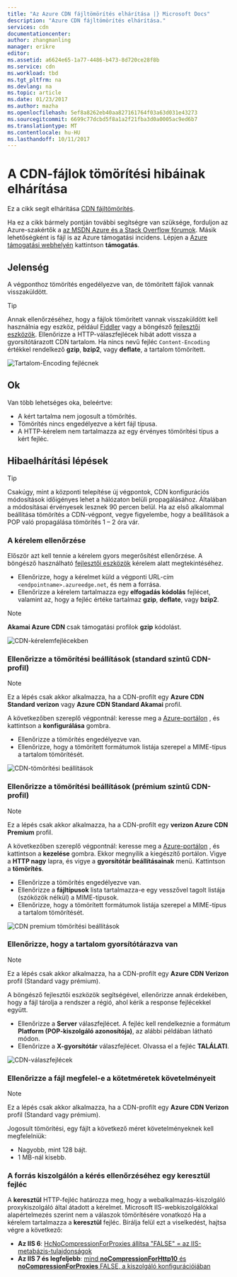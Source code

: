 ```yaml
---
title: "Az Azure CDN fájltömörítés elhárítása |} Microsoft Docs"
description: "Azure CDN fájltömörítés elhárítása."
services: cdn
documentationcenter: 
author: zhangmanling
manager: erikre
editor: 
ms.assetid: a6624e65-1a77-4486-b473-8d720ce28f8b
ms.service: cdn
ms.workload: tbd
ms.tgt_pltfrm: na
ms.devlang: na
ms.topic: article
ms.date: 01/23/2017
ms.author: mazha
ms.openlocfilehash: 5ef8a8262eb40aa827161764f03a63d031e43273
ms.sourcegitcommit: 6699c77dcbd5f8a1a2f21fba3d0a0005ac9ed6b7
ms.translationtype: MT
ms.contentlocale: hu-HU
ms.lasthandoff: 10/11/2017
---
```

# <a name="troubleshooting-cdn-file-compression"></a>A CDN-fájlok tömörítési hibáinak elhárítása
Ez a cikk segít elhárítása [CDN fájltömörítés](cdn-improve-performance.md).

Ha ez a cikk bármely pontján további segítségre van szüksége, forduljon az Azure-szakértők a [az MSDN Azure és a Stack Overflow fórumok](https://azure.microsoft.com/support/forums/). Másik lehetőségként is fájl is az Azure támogatási incidens. Lépjen a [Azure támogatási webhelyén](https://azure.microsoft.com/support/options/) kattintson **támogatás**.

## <a name="symptom"></a>Jelenség
A végponthoz tömörítés engedélyezve van, de tömörített fájlok vannak visszaküldött.

> [!TIP]
> Annak ellenőrzéséhez, hogy a fájlok tömörített vannak visszaküldött kell használnia egy eszköz, például [Fiddler](http://www.telerik.com/fiddler) vagy a böngésző [fejlesztői eszközök](https://developer.microsoft.com/microsoft-edge/platform/documentation/f12-devtools-guide/).  Ellenőrizze a HTTP-válaszfejlécek hibát adott vissza a gyorsítótárazott CDN tartalom.  Ha nincs nevű fejléc `Content-Encoding` értékkel rendelkező **gzip**, **bzip2**, vagy **deflate**, a tartalom tömörített.
> 
> ![Tartalom-Encoding fejlécnek](./media/cdn-troubleshoot-compression/cdn-content-header.png)
> 
> 

## <a name="cause"></a>Ok
Van több lehetséges oka, beleértve:

* A kért tartalma nem jogosult a tömörítés.
* Tömörítés nincs engedélyezve a kért fájl típusa.
* A HTTP-kérelem nem tartalmazza az egy érvényes tömörítési típus a kért fejléc.

## <a name="troubleshooting-steps"></a>Hibaelhárítási lépések
> [!TIP]
> Csakúgy, mint a központi telepítése új végpontok, CDN konfigurációs módosítások időigényes lehet a hálózaton belüli propagálásához.  Általában a módosításai érvényesek lesznek 90 percen belül.  Ha az első alkalommal beállítása tömörítés a CDN-végpont, vegye figyelembe, hogy a beállítások a POP való propagálása tömörítés 1 – 2 óra vár. 
> 
> 

### <a name="verify-the-request"></a>A kérelem ellenőrzése
Először azt kell tennie a kérelem gyors megerősítést ellenőrzése.  A böngésző használható [fejlesztői eszközök](https://developer.microsoft.com/microsoft-edge/platform/documentation/f12-devtools-guide/) kérelem alatt megtekintéséhez.

* Ellenőrizze, hogy a kérelmet küld a végponti URL-cím `<endpointname>.azureedge.net`, és nem a forrása.
* Ellenőrizze a kérelem tartalmazza egy **elfogadás kódolás** fejlécet, valamint az, hogy a fejléc értéke tartalmaz **gzip**, **deflate**, vagy **bzip2**.

> [!NOTE]
> **Akamai Azure CDN** csak támogatási profilok **gzip** kódolást.
> 
> 

![CDN-kérelemfejlécekben](./media/cdn-troubleshoot-compression/cdn-request-headers.png)

### <a name="verify-compression-settings-standard-cdn-profile"></a>Ellenőrizze a tömörítési beállítások (standard szintű CDN-profil)
> [!NOTE]
> Ez a lépés csak akkor alkalmazza, ha a CDN-profilt egy **Azure CDN Standard verizon** vagy **Azure CDN Standard Akamai** profil. 
> 
> 

A következőben szereplő végpontnál: keresse meg a [Azure-portálon](https://portal.azure.com) , és kattintson a **konfigurálása** gombra.

* Ellenőrizze a tömörítés engedélyezve van.
* Ellenőrizze, hogy a tömörített formátumok listája szerepel a MIME-típus a tartalom tömörítését.

![CDN-tömörítési beállítások](./media/cdn-troubleshoot-compression/cdn-compression-settings.png)

### <a name="verify-compression-settings-premium-cdn-profile"></a>Ellenőrizze a tömörítési beállítások (prémium szintű CDN-profil)
> [!NOTE]
> Ez a lépés csak akkor alkalmazza, ha a CDN-profilt egy **verizon Azure CDN Premium** profil.
> 
> 

A következőben szereplő végpontnál: keresse meg a [Azure-portálon](https://portal.azure.com) , és kattintson a **kezelése** gombra.  Ekkor megnyílik a kiegészítő portálon.  Vigye a **HTTP nagy** lapra, és vigye a **gyorsítótár beállításainak** menü.  Kattintson a **tömörítés**. 

* Ellenőrizze a tömörítés engedélyezve van.
* Ellenőrizze a **fájltípusok** lista tartalmazza-e egy vesszővel tagolt listája (szóközök nélkül) a MIME-típusok.
* Ellenőrizze, hogy a tömörített formátumok listája szerepel a MIME-típus a tartalom tömörítését.

![CDN premium tömörítési beállítások](./media/cdn-troubleshoot-compression/cdn-compression-settings-premium.png)

### <a name="verify-the-content-is-cached"></a>Ellenőrizze, hogy a tartalom gyorsítótárazva van
> [!NOTE]
> Ez a lépés csak akkor alkalmazza, ha a CDN-profilt egy **Azure CDN Verizon** profil (Standard vagy prémium).
> 
> 

A böngésző fejlesztői eszközök segítségével, ellenőrizze annak érdekében, hogy a fájl tárolja a rendszer a régió, ahol kérik a response fejlécekkel együtt.

* Ellenőrizze a **Server** válaszfejlécet.  A fejléc kell rendelkeznie a formátum **Platform (POP-kiszolgáló azonosítója)**, az alábbi példában látható módon.
* Ellenőrizze a **X-gyorsítótár** válaszfejlécet.  Olvassa el a fejléc **TALÁLATI**.  

![CDN-válaszfejlécek](./media/cdn-troubleshoot-compression/cdn-response-headers.png)

### <a name="verify-the-file-meets-the-size-requirements"></a>Ellenőrizze a fájl megfelel-e a kötetméretek követelményeit
> [!NOTE]
> Ez a lépés csak akkor alkalmazza, ha a CDN-profilt egy **Azure CDN Verizon** profil (Standard vagy prémium).
> 
> 

Jogosult tömörítési, egy fájlt a következő méret követelményeknek kell megfelelniük:

* Nagyobb, mint 128 bájt.
* 1 MB-nál kisebb.

### <a name="check-the-request-at-the-origin-server-for-a-via-header"></a>A forrás kiszolgálón a kérés ellenőrzéséhez egy **keresztül** fejléc
A **keresztül** HTTP-fejléc határozza meg, hogy a webalkalmazás-kiszolgáló proxykiszolgáló által átadott a kérelmet.  Microsoft IIS-webkiszolgálókkal alapértelmezés szerint nem a válaszok tömörítésére vonatkozó Ha a kérelem tartalmazza a **keresztül** fejléc.  Bírálja felül ezt a viselkedést, hajtsa végre a következő:

* **Az IIS 6**: [HcNoCompressionForProxies állítsa "FALSE" = az IIS-metabázis-tulajdonságok](https://msdn.microsoft.com/library/ms525390.aspx)
* **Az IIS 7 és legfeljebb**: [mind **noCompressionForHttp10** és **noCompressionForProxies** FALSE, a kiszolgáló konfigurációjában](http://www.iis.net/configreference/system.webserver/httpcompression)

